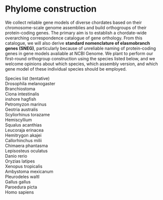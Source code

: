 # Phylome construction
We collect reliable gene models of diverse chordates based on their chromosome-scale genome assemblies and build orthogroups of their protein-coding genes. The primary aim is to establish a chordate-wide overarching correspondence catalogue of gene orthology. From this catalogue, we will also derive <strong>standard nomenclature of elasmobranch genes (SNEG)</strong>, particularly because of unreliable naming of protein-coding genes in gene models avaliable at NCBI Genome. We plant to perform our first-round orthogroup construction using the species listed below, and we welcome opinions about which species, which assembly version, and which gene model of these individual species should be employed.

Species list (tentative)<br>
Drosophila melanogaster<br>
Branchiostoma<br>
Ciona intestinalis<br>
inshore hagfish<br>
Petromyzon marinus<br>
Geotria australis<br>
Scyliorhinus torazame<br>
Hemiscyllium<br>
Squalus acanthias<br>
Leucoraja erinacea<br>
Hemitrygon akajei<br>
Callorhinchus milii<br>
Chimaera phantasma<br>
Lepisosteus oculatus<br>
Danio rerio<br>
Oryzias latipes<br>
Xenopus tropicalis<br>
Ambystoma mexicanum <br>
Pleurodeles waltl<br>
Gallus gallus<br>
Paroedura picta<br>
Homo sapiens<br>

